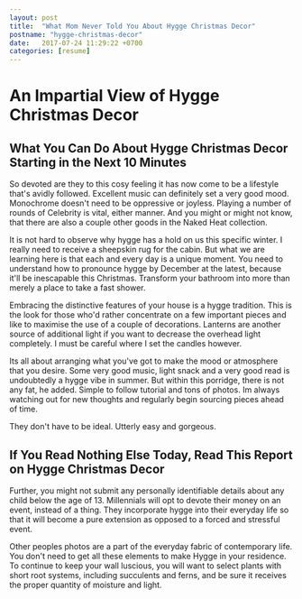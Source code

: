 ```yaml
---
layout: post
title:  "What Mom Never Told You About Hygge Christmas Decor"
postname: "hygge-christmas-decor"
date:   2017-07-24 11:29:22 +0700
categories: [resume]
---
```

 An Impartial View of Hygge Christmas Decor 
============================================

 What You Can Do About Hygge Christmas Decor Starting in the Next 10 Minutes 
-----------------------------------------------------------------------------

So devoted are they to this cosy feeling it has now come to be a lifestyle that's avidly followed. Excellent music can definitely set a very good mood. Monochrome doesn't need to be oppressive or joyless. Playing a number of rounds of Celebrity is vital, either manner. And you might or might not know, that there are also a couple other goods in the Naked Heat collection.

It is not hard to observe why hygge has a hold on us this specific winter. I really need to receive a sheepskin rug for the cabin. But what we are learning here is that each and every day is a unique moment. You need to understand how to pronounce hygge by December at the latest, because it'll be inescapable this Christmas. Transform your bathroom into more than merely a place to take a fast shower.

Embracing the distinctive features of your house is a hygge tradition. This is the look for those who'd rather concentrate on a few important pieces and like to maximise the use of a couple of decorations. Lanterns are another source of additional light if you want to decrease the overhead light completely. I must be careful where I set the candles however.

Its all about arranging what you've got to make the mood or atmosphere that you desire. Some very good music, light snack and a very good read is undoubtedly a hygge vibe in summer. But within this porridge, there is not any fat, he added. Simple to follow tutorial and tons of photos. Im always watching out for new thoughts and regularly begin sourcing pieces ahead of time.

They don't have to be ideal. Utterly easy and gorgeous.

 If You Read Nothing Else Today, Read This Report on Hygge Christmas Decor 
---------------------------------------------------------------------------

Further, you might not submit any personally identifiable details about any child below the age of 13. Millennials will opt to devote their money on an event, instead of a thing. They incorporate hygge into their everyday life so that it will become a pure extension as opposed to a forced and stressful event.

Other peoples photos are a part of the everyday fabric of contemporary life. You don't need to get all these elements to make Hygge in your residence. To continue to keep your wall luscious, you will want to select plants with short root systems, including succulents and ferns, and be sure it receives the proper quantity of moisture and light.
